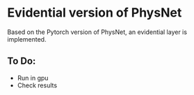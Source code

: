 # Evidential version of PhysNet
Based on the Pytorch version of PhysNet, an evidential layer is implemented. 

## To Do:
- Run in gpu
- Check results

